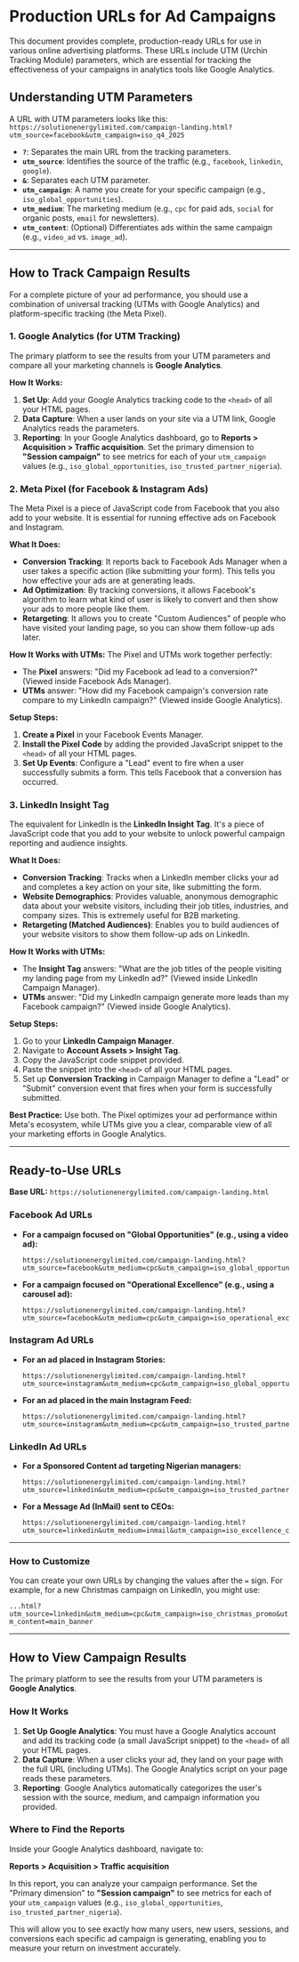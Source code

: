 # Production URLs for Ad Campaigns

This document provides complete, production-ready URLs for use in various online advertising platforms. These URLs include UTM (Urchin Tracking Module) parameters, which are essential for tracking the effectiveness of your campaigns in analytics tools like Google Analytics.

## Understanding UTM Parameters

A URL with UTM parameters looks like this:
`https://solutionenergylimited.com/campaign-landing.html?utm_source=facebook&utm_campaign=iso_q4_2025`

-   **`?`**: Separates the main URL from the tracking parameters.
-   **`utm_source`**: Identifies the source of the traffic (e.g., `facebook`, `linkedin`, `google`).
-   **`&`**: Separates each UTM parameter.
-   **`utm_campaign`**: A name you create for your specific campaign (e.g., `iso_global_opportunities`).
-   **`utm_medium`**: The marketing medium (e.g., `cpc` for paid ads, `social` for organic posts, `email` for newsletters).
-   **`utm_content`**: (Optional) Differentiates ads within the same campaign (e.g., `video_ad` vs. `image_ad`).

---

## How to Track Campaign Results

For a complete picture of your ad performance, you should use a combination of universal tracking (UTMs with Google Analytics) and platform-specific tracking (the Meta Pixel).

### 1. Google Analytics (for UTM Tracking)

The primary platform to see the results from your UTM parameters and compare all your marketing channels is **Google Analytics**.

**How It Works:**
1.  **Set Up**: Add your Google Analytics tracking code to the `<head>` of all your HTML pages.
2.  **Data Capture**: When a user lands on your site via a UTM link, Google Analytics reads the parameters.
3.  **Reporting**: In your Google Analytics dashboard, go to **Reports > Acquisition > Traffic acquisition**. Set the primary dimension to **"Session campaign"** to see metrics for each of your `utm_campaign` values (e.g., `iso_global_opportunities`, `iso_trusted_partner_nigeria`).

### 2. Meta Pixel (for Facebook & Instagram Ads)

The Meta Pixel is a piece of JavaScript code from Facebook that you also add to your website. It is essential for running effective ads on Facebook and Instagram.

**What It Does:**
-   **Conversion Tracking**: It reports back to Facebook Ads Manager when a user takes a specific action (like submitting your form). This tells you how effective your ads are at generating leads.
-   **Ad Optimization**: By tracking conversions, it allows Facebook's algorithm to learn what kind of user is likely to convert and then show your ads to more people like them.
-   **Retargeting**: It allows you to create "Custom Audiences" of people who have visited your landing page, so you can show them follow-up ads later.

**How It Works with UTMs:**
The Pixel and UTMs work together perfectly:
-   The **Pixel** answers: "Did my Facebook ad lead to a conversion?" (Viewed inside Facebook Ads Manager).
-   **UTMs** answer: "How did my Facebook campaign's conversion rate compare to my LinkedIn campaign?" (Viewed inside Google Analytics).

**Setup Steps:**
1.  **Create a Pixel** in your Facebook Events Manager.
2.  **Install the Pixel Code** by adding the provided JavaScript snippet to the `<head>` of all your HTML pages.
3.  **Set Up Events**: Configure a "Lead" event to fire when a user successfully submits a form. This tells Facebook that a conversion has occurred.

### 3. LinkedIn Insight Tag

The equivalent for LinkedIn is the **LinkedIn Insight Tag**. It's a piece of JavaScript code that you add to your website to unlock powerful campaign reporting and audience insights.

**What It Does:**
-   **Conversion Tracking**: Tracks when a LinkedIn member clicks your ad and completes a key action on your site, like submitting the form.
-   **Website Demographics**: Provides valuable, anonymous demographic data about your website visitors, including their job titles, industries, and company sizes. This is extremely useful for B2B marketing.
-   **Retargeting (Matched Audiences)**: Enables you to build audiences of your website visitors to show them follow-up ads on LinkedIn.

**How It Works with UTMs:**
-   The **Insight Tag** answers: "What are the job titles of the people visiting my landing page from my LinkedIn ad?" (Viewed inside LinkedIn Campaign Manager).
-   **UTMs** answer: "Did my LinkedIn campaign generate more leads than my Facebook campaign?" (Viewed inside Google Analytics).

**Setup Steps:**
1.  Go to your **LinkedIn Campaign Manager**.
2.  Navigate to **Account Assets > Insight Tag**.
3.  Copy the JavaScript code snippet provided.
4.  Paste the snippet into the `<head>` of all your HTML pages.
5.  Set up **Conversion Tracking** in Campaign Manager to define a "Lead" or "Submit" conversion event that fires when your form is successfully submitted.

**Best Practice:** Use both. The Pixel optimizes your ad performance within Meta's ecosystem, while UTMs give you a clear, comparable view of all your marketing efforts in Google Analytics.

---

## Ready-to-Use URLs

**Base URL:** `https://solutionenergylimited.com/campaign-landing.html`

### Facebook Ad URLs

*   **For a campaign focused on "Global Opportunities" (e.g., using a video ad):**
    ```
    https://solutionenergylimited.com/campaign-landing.html?utm_source=facebook&utm_medium=cpc&utm_campaign=iso_global_opportunities&utm_content=video_ad
    ```

*   **For a campaign focused on "Operational Excellence" (e.g., using a carousel ad):**
    ```
    https://solutionenergylimited.com/campaign-landing.html?utm_source=facebook&utm_medium=cpc&utm_campaign=iso_operational_excellence&utm_content=carousel_ad
    ```

### Instagram Ad URLs

*   **For an ad placed in Instagram Stories:**
    ```
    https://solutionenergylimited.com/campaign-landing.html?utm_source=instagram&utm_medium=cpc&utm_campaign=iso_global_opportunities&utm_content=story_ad
    ```

*   **For an ad placed in the main Instagram Feed:**
    ```
    https://solutionenergylimited.com/campaign-landing.html?utm_source=instagram&utm_medium=cpc&utm_campaign=iso_trusted_partner&utm_content=feed_image_ad
    ```

### LinkedIn Ad URLs

*   **For a Sponsored Content ad targeting Nigerian managers:**
    ```
    https://solutionenergylimited.com/campaign-landing.html?utm_source=linkedin&utm_medium=cpc&utm_campaign=iso_trusted_partner_nigeria&utm_content=sponsored_content
    ```

*   **For a Message Ad (InMail) sent to CEOs:**
    ```
    https://solutionenergylimited.com/campaign-landing.html?utm_source=linkedin&utm_medium=inmail&utm_campaign=iso_excellence_ceo&utm_content=message_ad
    ```

---
### How to Customize

You can create your own URLs by changing the values after the `=` sign. For example, for a new Christmas campaign on LinkedIn, you might use:

`...html?utm_source=linkedin&utm_medium=cpc&utm_campaign=iso_christmas_promo&utm_content=main_banner`

---

## How to View Campaign Results

The primary platform to see the results from your UTM parameters is **Google Analytics**.

### How It Works

1.  **Set Up Google Analytics**: You must have a Google Analytics account and add its tracking code (a small JavaScript snippet) to the `<head>` of all your HTML pages.
2.  **Data Capture**: When a user clicks your ad, they land on your page with the full URL (including UTMs). The Google Analytics script on your page reads these parameters.
3.  **Reporting**: Google Analytics automatically categorizes the user's session with the source, medium, and campaign information you provided.

### Where to Find the Reports

Inside your Google Analytics dashboard, navigate to:

**Reports > Acquisition > Traffic acquisition**

In this report, you can analyze your campaign performance. Set the "Primary dimension" to **"Session campaign"** to see metrics for each of your `utm_campaign` values (e.g., `iso_global_opportunities`, `iso_trusted_partner_nigeria`).

This will allow you to see exactly how many users, new users, sessions, and conversions each specific ad campaign is generating, enabling you to measure your return on investment accurately.

